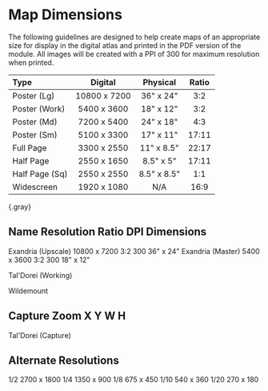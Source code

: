 # Map Dimensions
The following guidelines are designed to help create maps of an appropriate size for display in the digital atlas and printed in the PDF version of the module. All images will be created with a PPI of 300 for maximum resolution when printed.

| Type           | Digital      | Physical   | Ratio |
|:---------------|:------------:|:----------:|:-----:|
| Poster (Lg)    | 10800 x 7200 | 36" x 24"  |  3:2  |
| Poster (Work)  |  5400 x 3600 | 18" x 12"  |  3:2  |     
| Poster (Md)    |  7200 x 5400 | 24" x 18"  |  4:3  |      
| Poster (Sm)    |  5100 x 3300 | 17" x 11"  | 17:11 |     
| Full Page      |  3300 x 2550 | 11" x 8.5" | 22:17 |
| Half Page      |  2550 x 1650 | 8.5" x 5"  | 17:11 |
| Half Page (Sq) |  2550 x 2550 | 8.5" x 8.5"|  1:1  |
| Widescreen     |  1920 x 1080 | N/A        | 16:9  |
{.gray}






Name					Resolution			Ratio	DPI		Dimensions
----------------------------------------------------------------------------------------------------
Exandria (Upscale)		10800 x 7200		3:2		300		36" x 24"
Exandria (Master)		 5400 x 3600		3:2		300		18" x 12"

Tal'Dorei (Working)		

Wildemount



Capture					Zoom		X 		Y 		W 		H	
----------------------------------------------------------------------------------------------------

Tal'Dorei (Capture)









Alternate Resolutions
-------------------------

1/2		2700 x 1800
1/4		1350 x  900
1/8		 675 x  450	
1/10	 540 x  360
1/20     270 x  180